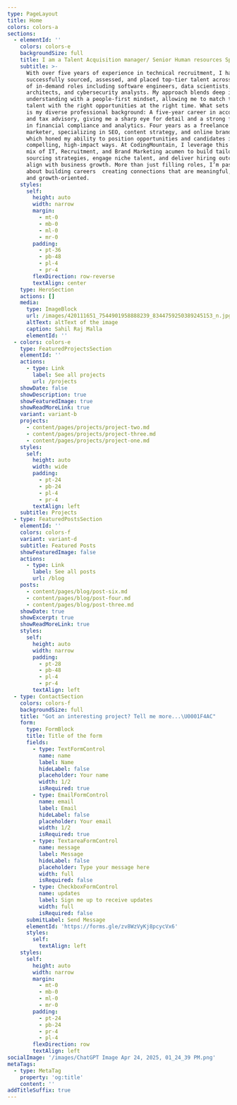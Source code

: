 ```yaml
---
type: PageLayout
title: Home
colors: colors-a
sections:
  - elementId: ''
    colors: colors-e
    backgroundSize: full
    title: I am a Talent Acquisition manager/ Senior Human resources Specialist
    subtitle: >-
      With over five years of experience in technical recruitment, I have
      successfully sourced, assessed, and placed top-tier talent across a range
      of in-demand roles including software engineers, data scientists, cloud
      architects, and cybersecurity analysts. My approach blends deep industry
      understanding with a people-first mindset, allowing me to match the right
      talent with the right opportunities at the right time. What sets me apart
      is my diverse professional background: A five-year career in accounting
      and tax advisory, giving me a sharp eye for detail and a strong foundation
      in financial compliance and analytics. Four years as a freelance digital
      marketer, specializing in SEO, content strategy, and online branding,
      which honed my ability to position opportunities and candidates in
      compelling, high-impact ways. At CodingMountain, I leverage this unique
      mix of IT, Recruitment, and Brand Marketing acumen to build tailored
      sourcing strategies, engage niche talent, and deliver hiring outcomes that
      align with business growth. More than just filling roles, I’m passionate
      about building careers  creating connections that are meaningful, lasting,
      and growth-oriented.
    styles:
      self:
        height: auto
        width: narrow
        margin:
          - mt-0
          - mb-0
          - ml-0
          - mr-0
        padding:
          - pt-36
          - pb-48
          - pl-4
          - pr-4
        flexDirection: row-reverse
        textAlign: center
    type: HeroSection
    actions: []
    media:
      type: ImageBlock
      url: /images/420111651_7544901958888239_8344759250389245153_n.jpg
      altText: altText of the image
      caption: Sahil Raj Malla
      elementId: ''
  - colors: colors-e
    type: FeaturedProjectsSection
    elementId: ''
    actions:
      - type: Link
        label: See all projects
        url: /projects
    showDate: false
    showDescription: true
    showFeaturedImage: true
    showReadMoreLink: true
    variant: variant-b
    projects:
      - content/pages/projects/project-two.md
      - content/pages/projects/project-three.md
      - content/pages/projects/project-one.md
    styles:
      self:
        height: auto
        width: wide
        padding:
          - pt-24
          - pb-24
          - pl-4
          - pr-4
        textAlign: left
    subtitle: Projects
  - type: FeaturedPostsSection
    elementId: ''
    colors: colors-f
    variant: variant-d
    subtitle: Featured Posts
    showFeaturedImage: false
    actions:
      - type: Link
        label: See all posts
        url: /blog
    posts:
      - content/pages/blog/post-six.md
      - content/pages/blog/post-four.md
      - content/pages/blog/post-three.md
    showDate: true
    showExcerpt: true
    showReadMoreLink: true
    styles:
      self:
        height: auto
        width: narrow
        padding:
          - pt-28
          - pb-48
          - pl-4
          - pr-4
        textAlign: left
  - type: ContactSection
    colors: colors-f
    backgroundSize: full
    title: "Got an interesting project? Tell me more...\U0001F4AC"
    form:
      type: FormBlock
      title: Title of the form
      fields:
        - type: TextFormControl
          name: name
          label: Name
          hideLabel: false
          placeholder: Your name
          width: 1/2
          isRequired: true
        - type: EmailFormControl
          name: email
          label: Email
          hideLabel: false
          placeholder: Your email
          width: 1/2
          isRequired: true
        - type: TextareaFormControl
          name: message
          label: Message
          hideLabel: false
          placeholder: Type your message here
          width: full
          isRequired: false
        - type: CheckboxFormControl
          name: updates
          label: Sign me up to receive updates
          width: full
          isRequired: false
      submitLabel: Send Message
      elementId: 'https://forms.gle/zv8WzVyKj8pcycVx6'
      styles:
        self:
          textAlign: left
    styles:
      self:
        height: auto
        width: narrow
        margin:
          - mt-0
          - mb-0
          - ml-0
          - mr-0
        padding:
          - pt-24
          - pb-24
          - pr-4
          - pl-4
        flexDirection: row
        textAlign: left
socialImage: '/images/ChatGPT Image Apr 24, 2025, 01_24_39 PM.png'
metaTags:
  - type: MetaTag
    property: 'og:title'
    content: ''
addTitleSuffix: true
---
```

